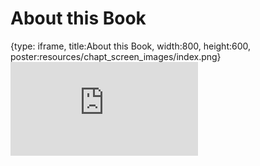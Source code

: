 # About this Book
 
{type: iframe, title:About this Book, width:800, height:600, poster:resources/chapt_screen_images/index.png}
![](https://jhudatascience.org/AnVIL_Template/no_toc/index.html)
 

 
